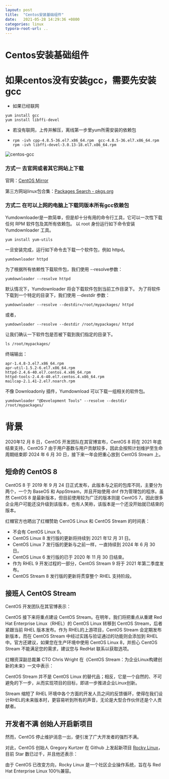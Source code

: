 ```yaml
---
layout: post
title:  "Centos安装基础组件"
date:   2021-05-28 14:29:36 +0800
categories: linux
typora-root-url: ..
---
```

# Centos安装基础组件

# 如果centos没有安装gcc，需要先安装gcc

- 如果已经联网

```
yum install gcc
yum install libffi-devel
```

- 若没有联网，上传并解压，离线第一步里yum所需安装的依赖包

- ```
  rpm -ivh cpp-4.8.5-36.el7.x86_64.rpm  gcc-4.8.5-36.el7.x86_64.rpm 
  rpm -ivh libffi-devel-3.0.13-18.el7.x86_64.rpm 
  ```

![centos-gcc](/assets/images/centos-gcc.png)

### 方式一 去官网或者其它网站上下载

官网：[CentOS Mirror](http://mirror.centos.org/centos/8/)

第三方网站linux包合集：[Packages Search - pkgs.org](https://pkgs.org/)

### 方式二 在可以上网的电脑上下载同版本所有gcc依赖包

Yumdownloader是一款简单，但是却十分有用的命令行工具，它可以一次性下载任何 RPM 软件包及其所有依赖包。
以 root 身份运行如下命令安装 Yumdownloader 工具。

```
yum install yum-utils
```

一旦安装完成，运行如下命令去下载一个软件包，例如 httpd。

```
yumdownloader httpd
```

为了根据所有依赖性下载软件包，我们使用 --resolve参数：

```
yumdownloader --resolve httpd
```

默认情况下，Yumdownloader 将会下载软件包到当前工作目录下。
为了将软件下载到一个特定的目录下，我们使用 --destdir 参数：

```
yumdownloader --resolve --destdir=/root/mypackages/ httpd
```

或者，

```
yumdownloader --resolve --destdir /root/mypackages/ httpd
```


让我们确认一下软件包是否被下载到我们指定的目录下。

```
ls /root/mypackages/
```

终端输出：

```
apr-1.4.8-3.el7.x86_64.rpm
apr-util-1.5.2-6.el7.x86_64.rpm
httpd-2.4.6-40.el7.centos.4.x86_64.rpm
httpd-tools-2.4.6-40.el7.centos.4.x86_64.rpm
mailcap-2.1.41-2.el7.noarch.rpm
```

不像 Downloadonly 插件，Yumdownload 可以下载一组相关的软件包。

```
yumdownloader "@Development Tools" --resolve --destdir /root/mypackages/
```





# 背景

2020年12 月 8 日，CentOS 开发团队在其官博宣布，CentOS 8 将在 2021 年底结束支持，CentOS 7 由于用户基数与用户贡献较多，因此会按照计划维护至生命周期结束即 2024 年 6 月 30 日，接下来一年会把重心放到 CentOS Stream 上。

## 短命的 CentOS 8

CentOS 8 于 2019 年 9 月 24 日正式发布，此版本与之前的包库不同，主要分为两个，一个为 BaseOS 和 AppStream，并且开始使用 dnf 作为管理包的程序。虽然 CentOS 8 是最新版本，但目前使用较为广泛的版本则是 CentOS 7。因此很多企业用户可能还没升级到该版本，也有人笑称，该版本是一个还没开始就已结束的版本。

红帽官方也晒出了红帽赞助 CentOS Linux 和 CentOS Stream 的时间表：

- 不会有 CentOS Linux 9。
- CentOS Linux 8 发行版的更新将持续到 2021 年12 月 31 日。
- CentOS Linux 7 发行版的更新与之前一样，一直持续到 2024 年 6 月 30 日。
- CentOS Linux 6 发行版的已于 2020 年 11 月 30 日结束。
- 作为 RHEL 9 开发过程的一部分，CentOS Stream 9 将于 2021 年第二季度发布。
- CentOS Stream 8 发行版的更新将贯穿整个 RHEL 支持阶段。

## 接班人 CentOS Stream

  CentOS 开发团队在其官博表示：

CentOS 接下来将重点建设 CentOS Stream。在明年，我们将把重点从重建 Red Hat Enterprise Linux（RHEL）的 CentOS Linux 转移到 CentOS Stream，后者紧跟当前 RHEL 版本发布。作为 RHEL的上游项目，CentOS Stream 会定期发布新版本，而在 CentOS Stream 中经过实践与验证通过的功能则会添加到 RHEL中。官方还建议，如果您在生产环境中使用 CentOS Linux 8，并担心 CentOS Stream 不能满足您的需求，建议您与 RedHat 联系以获取选项。

红帽资深副总裁兼 CTO Chris Wright 在《CentOS Stream：为企业Linux构建创新的未来》一文中表示：

CentOS Stream 并不是 CentOS Linux 的替代品；相反，它是一个自然的、不可避免的下一步，从而实现项目的目标，即进一步推进企业Linux创新。

Stream 缩短了 RHEL 环境中各个方面的开发人员之间的反馈循环，使得在我们设计RHEL的未来版本时，更容易听到所有的声音，无论是大型合作伙伴还是个人贡献者。

## 开发者不满 创始人开启新项目

然而，CentOS 停止维护消息一出，便引发了广大开发者的强烈不满。

对此，CentOS 创始人 Gregory Kurtzer 在 Github 上发起新项目 [Rocky Linux](https://github.com/hpcng/rocky)，目前 Star 数已过千，并且他还表示：

由于 CentOS 已改变方向，Rocky Linux 是一个社区企业操作系统，旨在与 Red Hat Enterprise Linux 100％兼容。